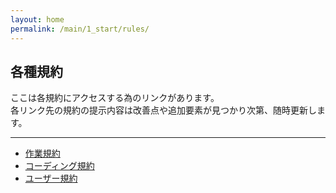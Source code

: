 ```yaml
---
layout: home
permalink: /main/1_start/rules/
---
```


## 各種規約

ここは各規約にアクセスする為のリンクがあります。<br>
各リンク先の規約の提示内容は改善点や追加要素が見つかり次第、随時更新します。<br>

---

* [作業規約](/info-for-sora/main/1_start/rules/1_wk_reg/)
* [コーディング規約](/info-for-sora/main/1_start/rules/2_cord_reg/)
* [ユーザー規約](/info-for-sora/main/1_start/rules/3_user_reg/)
&nbsp;
